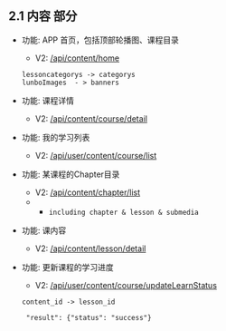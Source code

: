 ## 2.1 内容 部分

- 功能: APP 首页，包括顶部轮播图、课程目录
  - V2: [/api/content/home](./home.md)
  ```
  lessoncategorys -> categorys
  lunboImages  - > banners
  ```


- 功能: 课程详情
  - V2: [/api/content/course/detail](./course_detail.md)
  

- 功能: 我的学习列表
  - V2: [/api/user/content/course/list](./course_mylist.md)
  
- 功能: 某课程的Chapter目录
  - V2: [/api/content/chapter/list](./chapter_list.md)
  - - `including chapter & lesson & submedia`


- 功能: 课内容
  - V2: [/api/content/lesson/detail](./lessin_detail.md)

- 功能: 更新课程的学习进度
  - V2: [/api/user/content/course/updateLearnStatus](./update_learn_status.md)
  ```
  content_id -> lesson_id
  
   "result": {"status": "success"}
  ```
